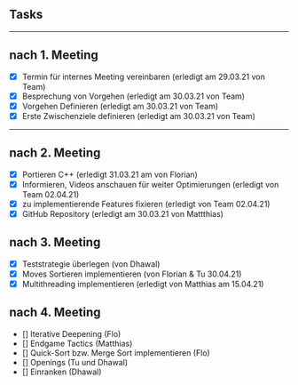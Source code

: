 ## Tasks
---
## nach 1. Meeting

- [x] Termin für internes Meeting vereinbaren (erledigt am 29.03.21 von Team)
- [x] Besprechung von Vorgehen (erledigt am 30.03.21 von Team)
- [x] Vorgehen Definieren (erledigt am 30.03.21 von Team)
- [x] Erste Zwischenziele definieren (erledigt am 30.03.21 von Team)
---
## nach 2. Meeting
- [x] Portieren C++ (erledigt 31.03.21 am von Florian)
- [x] Informieren, Videos anschauen für weiter Optimierungen (erledigt von Team 02.04.21)
- [x] zu implementierende Features fixieren (erledigt von Team 02.04.21)
- [x] GitHub Repository (erledigt am 30.03.21 von Mattthias)

## nach 3. Meeting
- [x] Teststrategie überlegen (von Dhawal)
- [x] Moves Sortieren implementieren (von Florian & Tu 30.04.21)
- [x] Multithreading implementieren (erledigt von Matthias am 15.04.21)

## nach 4. Meeting
- [] Iterative Deepening (Flo)
- [] Endgame Tactics (Matthias)
- [] Quick-Sort bzw. Merge Sort implementieren (Flo)
- [] Openings (Tu und Dhawal)
- [] Einranken (Dhawal)

